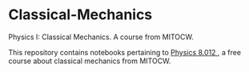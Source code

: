 # Classical-Mechanics
Physics I: Classical Mechanics.  A course from MITOCW.

This repository contains notebooks pertaining to [Physics 8.012 ](https://ocw.mit.edu/courses/8-012-physics-i-classical-mechanics-fall-2008/pages/syllabus/), a free course about classical mechanics from MITOCW.
